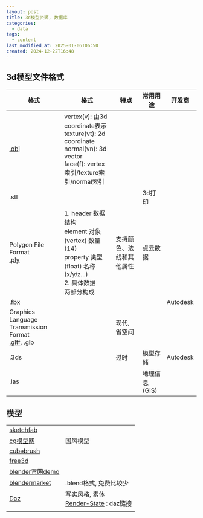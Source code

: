 ```yaml
---
layout: post
title: 3d模型资源, 数据库
categories:
  - data
tags:
  - content
last_modified_at: 2025-01-06T06:50
created: 2024-12-22T16:48
---
```

## 3d模型文件格式


| 格式                                                                                                                                                           | 格式                                                                                                                         | 特点           | 常用用途      | 开发商      |
| ------------------------------------------------------------------------------------------------------------------------------------------------------------ | -------------------------------------------------------------------------------------------------------------------------- | ------------ | --------- | -------- |
| [.obj](https://en.wikipedia.org/wiki/Wavefront_.obj_file)                                                                                                    | vertex(v): 由3d coordinate表示<br>texture(vt): 2d coordinate<br>normal(vn): 3d vector<br>face(f): vertex索引/texture索引/normal索引 |              |           |          |
| .stl                                                                                                                                                         |                                                                                                                            |              | 3d打印      |          |
| Polygon File Format<br>[.ply](https://en.wikipedia.org/wiki/PLY_(file_format))                                                                               | 1. header 数据结构<br>element 对象(vertex) 数量(14)<br>property 类型(float) 名称(x/y/z...)<br>2. 具体数据<br>两部分构成                         | 支持颜色、法线和其他属性 | 点云数据      |          |
| .fbx                                                                                                                                                         |                                                                                                                            |              |           | Autodesk |
| Graphics Language Transmission Format<br>[.gltf](https://github.com/KhronosGroup/glTF/blob/main/specification/2.0/figures/gltfOverview-2.0.0b.png), .glb<br> |                                                                                                                            | 现代, 省空间      |           |          |
| .3ds                                                                                                                                                         |                                                                                                                            | 过时           | 模型存储      | Autodesk |
| .las                                                                                                                                                         |                                                                                                                            |              | 地理信息(GIS) |          |

## 模型

|                                                               |                                                             |
| ------------------------------------------------------------- | ----------------------------------------------------------- |
| [sketchfab](https://sketchfab.com/feed)                       |                                                             |
| [cg模型网](https://www.cgmodel.com)                              | 国风模型                                                        |
| [cubebrush](https://cubebrush.co)                             |                                                             |
| [free3d](https://free3d.com)                                  |                                                             |
| [blender官网demo](https://www.blender.org/download/demo-files/) |                                                             |
| [blendermarket](https://blendermarket.com)                    | .blend格式, 免费比较少                                             |
| [Daz](https://www.daz3d.com)                                  | 写实风格, 素体<br>[Render-State](https://render-state.to) : daz链接 |
|                                                               |                                                             |



